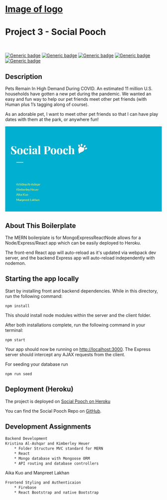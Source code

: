 # <div align=”center”> [ Image of logo ](client/logo.png)</div> 

# Project 3 - Social Pooch 

<br>

[![Generic badge](https://img.shields.io/badge/Made%20with-React-blue.svg)](https://shields.io/)
[![Generic badge](https://img.shields.io/badge/Made%20with-JAVASCRIPT-yellow.svg)](https://shields.io/)
[![Generic badge](https://img.shields.io/badge/Using-Mongo-green.svg)](https://shields.io/)
[![Generic badge](https://img.shields.io/badge/Using-ReactBootstrap-orange.svg)](https://shields.io/)
[![Generic badge](https://img.shields.io/badge/Authentication-Firebase-red.svg)](https://shields.io/)

## Description 

Pets Remain In High Demand During COVID. An estimated 11 million U.S. households have gotten a new pet during the pandemic. 
We wanted an easy and fun way to  help our pet friends meet other pet friends (with Human plus 1’s tagging along of course). 

As an adorable pet, I want to meet other pet friends so that I can have play dates with them at the park, or anywhere fun! 

![Social Pooch](client/SocialPooch.JPG)


## About This Boilerplate

The MERN boilerplate is for MongoExpressReactNode allows for a Node/Express/React app which can be easily deployed to Heroku.

The front-end React app will auto-reload as it's updated via webpack dev server, and the backend Express app will auto-reload independently with nodemon.

## Starting the app locally

Start by installing front and backend dependencies. While in this directory, run the following command:

```
npm install
```

This should install node modules within the server and the client folder.

After both installations complete, run the following command in your terminal:

```
npm start
```

Your app should now be running on <http://localhost:3000>. The Express server should intercept any AJAX requests from the client.

For seeding your database run

``` 
npm run seed
```

## Deployment (Heroku)

The project is deployed on [Social Pooch on Heroku](https://secure-fjord-72458.herokuapp.com/findpetfriends)

You can find the Social Pooch Repo on [GitHub](https://github.com/mklakhan/social-pooch).

## Development Assignments


```
Backend Development
Kristina Al-Ashqar and Kimberley Heuer
    * Folder Structure MVC standard for MERN
    * React
    * Mongo database with Mongoose ORM
    * API routing and database controllers
```

Aika Kuo and Manpreet Lakhan
```
Frontend Styling and Authenticaion
    * Firebase
    * React Bootstrap and native Bootstrap
```
